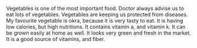 Vegetables is one of the most important food.
Doctor always advise us to eat lots of vegetables.
Vegetables are keeping us protected from diseases. 
My favourite vegetable is okra, because it is very tasty to eat.
It is having low calories, but high nutritions.
It contains vitamin a, and vitamin k.
It can be grown easily at home as well.
It looks very green and fresh in the market.
It is a good source of vitamins, and fiber.

